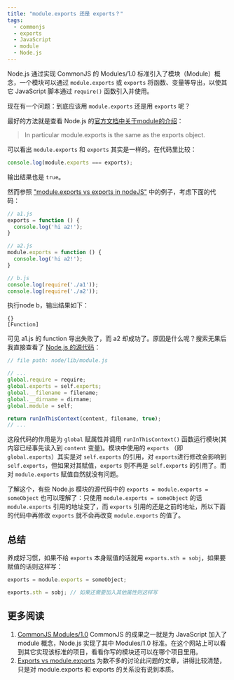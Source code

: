 ```yaml
---
title: "module.exports 还是 exports？"
tags:
  - commonjs
  - exports
  - JavaScript
  - module
  - Node.js
---
```


Node.js 通过实现 CommonJS 的 Modules/1.0 标准引入了模块（Module）概念，一个模块可以通过 `module.exports` 或 `exports` 将函数、变量等导出，以使其它 JavaScript 脚本通过 `require()` 函数引入并使用。

现在有一个问题：到底应该用 `module.exports` 还是用 `exports` 呢？

<!-- more -->

最好的方法就是查看 Node.js 的<a href="http://nodejs.org/api/modules.html#modules_the_module_object" target="_blank">官方文档中关于module的介绍</a>：
> In particular module.exports is the same as the exports object.

可以看出 `module.exports` 和 `exports` 其实是一样的。在代码里比较：

```javascript
console.log(module.exports === exports);
```

输出结果也是 `true`。

然而参照 <a href="http://stackoverflow.com/a/7142924" target="_blank">"module.exports vs exports in nodeJS"</a> 中的例子，考虑下面的代码：

```javascript
// a1.js
exports = function () {
  console.log('hi a2!');
}
```

```javascript
// a2.js
module.exports = function () {
  console.log('hi a2!');
}
```

```javascript
// b.js
console.log(require('./a1'));
console.log(require('./a2'));
```

执行node b，输出结果如下：

```shell
{}
[Function]
```

可见 a1.js 的 function 导出失败了，而 a2 却成功了。原因是什么呢？搜索无果后我直接查看了 <a href="https://github.com/joyent/node/blob/master/lib/module.js" target="_blank">Node.js 的源代码</a>：

```javascript
// file path: node/lib/module.js

// ...
global.require = require;
global.exports = self.exports;
global.__filename = filename;
global.__dirname = dirname;
global.module = self;

return runInThisContext(content, filename, true);
// ...
```

这段代码的作用是为 `global` 赋属性并调用 `runInThisContext()` 函数运行模块(其内容已经事先读入到 `content` 变量)。模块中使用的 `exports` （即 `global.exports`）其实是对 `self.exports` 的引用，对 `exports`进行修改会影响到 `self.exports`，但如果对其赋值，`exports` 则不再是 `self.exports` 的引用了。而对 `module.exports` 赋值自然就没有问题。

了解这个，有些 Node.js 模块的源代码中的 `exports = module.exports = someObject` 也可以理解了：只使用 `module.exports = someObject` 的话 `module.exports` 引用的地址变了，而 `exports` 引用的还是之前的地址，所以下面的代码中再修改 `exports` 就不会再改变 `module.exports` 的值了。

## 总结
养成好习惯，如果不给 `exports` 本身赋值的话就用 `exports.sth = sobj`，如果要赋值的话则这样写：

```javascript
exports = module.exports = someObject;

exports.sth = sobj; // 如果还需要加入其他属性则这样写
```

## 更多阅读
1. <a href="http://wiki.commonjs.org/wiki/Modules/1.0" target="_blank">CommonJS Modules/1.0</a>
CommonJS 的成果之一就是为 JavaScript 加入了 module 概念，Node.js 实现了其中 Modules/1.0 标准。在这个网站上可以看到其它实现该标准的项目，看看你写的模块还可以在哪个项目里用。
2. <a href="http://www.hacksparrow.com/node-js-exports-vs-module-exports.html" target="_blank">Exports vs module.exports</a>
为数不多的讨论此问题的文章，讲得比较清楚，只是对 module.exports 和 exports 的关系没有说到本质。
